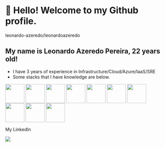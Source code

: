# 👋 Hello! Welcome to my Github profile.

leonardo-azeredo/leonardoazeredo

## My name is Leonardo Azeredo Pereira, 22 years old!
 - I have 3 years of experience in Infrastructure/Cloud/Azure/IaaS/SRE
 - Some stacks that I have knowledge are below.


<img align="center" height="60" width="60" src="https://cdn.jsdelivr.net/gh/devicons/devicon/icons/azure/azure-original.svg" style="max-width: 100%;"> <a/>
<img align="center" height="60" width="60" src="https://cdn0.iconfinder.com/data/icons/network-15/512/Modem-512.png" style="max-width: 100%;"> <a/>
<img align="center" height="60" width="60" src="https://cdn.jsdelivr.net/gh/devicons/devicon/icons/grafana/grafana-original-wordmark.svg" style="max-width: 100%;"> <a/>
<img align="center" height="60" width="60" src="https://www.intelstd.com/zabbix/img/touch-icon-192x192.png" style="max-width: 100%;"> <a/>
<img align="center" height="60" width="60" src="https://cdn.jsdelivr.net/gh/devicons/devicon/icons/ubuntu/ubuntu-plain-wordmark.svg" style="max-width: 100%;"> <a/>
<img align="center" height="60" width="60" src="https://previews.123rf.com/images/tawatchaimaneewan/tawatchaimaneewan1711/tawatchaimaneewan171100003/89446941-vector-of-network-switch-or-router-icon-set.jpg" style="max-width: 100%;"> <a/>
<img align="center" height="60" width="60" src="https://images.credly.com/images/be8fcaeb-c769-4858-b567-ffaaa73ce8cf/image.png" style="max-width: 100%;"> <a/>
<img align="center" height="60" width="60" src="https://cdn.jsdelivr.net/gh/devicons/devicon/icons/linux/linux-original.svg" style="max-width: 100%;"> <a/>
<img align="center" height="60" width="60" src="https://cdn.jsdelivr.net/gh/devicons/devicon/icons/docker/docker-original-wordmark.svg" style="max-width: 100%;"> <a/>
<img align="center" height="60" width="60" src="https://cdn.jsdelivr.net/gh/devicons/devicon/icons/jenkins/jenkins-original.svg" style="max-width: 100%;"> <a/>

My LinkedIn

[<img src="https://img.shields.io/badge/linkedin-%230077B5.svg?&style=for-the-badge&logo=linkedin&logoColor=white" />](https://www.linkedin.com/in/leonazeredo/) 

<!---
leonardo-azeredo/leonardo-azeredo is a ✨ special ✨ repository because its `README.md` (this file) appears on your GitHub profile.
You can click the Preview link to take a look at your changes.
--->
